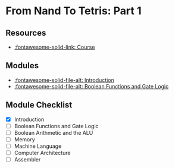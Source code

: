 From Nand To Tetris: Part 1
===

Resources
---
- [:fontawesome-solid-link:
    Course](https://www.coursera.org/learn/build-a-computer/home/welcome)

Modules
---
- [:fontawesome-solid-file-alt: Introduction](introduction.md)
- [:fontawesome-solid-file-alt: Boolean Functions and Gate
    Logic](boolean-functions-and-gate-logic.md)

Module Checklist
---

- [x] Introduction
- [ ] Boolean Functions and Gate Logic
- [ ] Boolean Arithmetic and the ALU
- [ ] Memory
- [ ] Machine Language
- [ ] Computer Architecture
- [ ] Assembler
